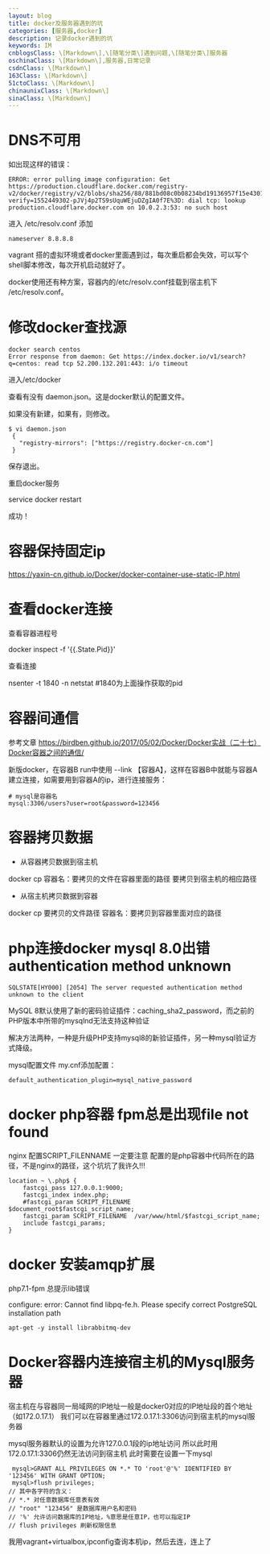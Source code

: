 ```yaml
---
layout: blog
title: docker及服务器遇到的坑
categories: [服务器,docker]
description: 记录docker遇到的坑
keywords: IM
cnblogsClass: \[Markdown\],\[随笔分类\]遇到问题,\[随笔分类\]服务器
oschinaClass: \[Markdown\],服务器,日常记录
csdnClass: \[Markdown\]
163Class: \[Markdown\]
51ctoClass: \[Markdown\]
chinaunixClass: \[Markdown\]
sinaClass: \[Markdown\]
---
```


# DNS不可用
如出现这样的错误：
```
ERROR: error pulling image configuration: Get https://production.cloudflare.docker.com/registry-v2/docker/registry/v2/blobs/sha256/88/881bd08c0b08234bd19136957f15e4301097f4646c1e700f7fea26e41fc40069/data?verify=1552449302-pJVj4p2TS9sUquWEjuDZgIA0f7E%3D: dial tcp: lookup production.cloudflare.docker.com on 10.0.2.3:53: no such host
```

进入 /etc/resolv.conf  添加
```
nameserver 8.8.8.8
```

vagrant 搭的虚拟环境或者docker里面遇到过，每次重启都会失效，可以写个shell脚本修改，每次开机启动就好了。

docker使用还有种方案，容器内的/etc/resolv.conf挂载到宿主机下 /etc/resolv.conf。

# 修改docker查找源
```
docker search centos
Error response from daemon: Get https://index.docker.io/v1/search?q=centos: read tcp 52.200.132.201:443: i/o timeout
```

进入/etc/docker

查看有没有 daemon.json。这是docker默认的配置文件。

如果没有新建，如果有，则修改。
```
$ vi daemon.json
 {
   "registry-mirrors": ["https://registry.docker-cn.com"]
 }
```
 保存退出。

重启docker服务

service docker restart

成功！

# 容器保持固定ip
 https://yaxin-cn.github.io/Docker/docker-container-use-static-IP.html


# 查看docker连接

查看容器进程号

docker inspect -f '{{.State.Pid}}' <containerid>

查看连接

nsenter -t 1840 -n netstat   #1840为上面操作获取的pid

# 容器间通信
参考文章 https://birdben.github.io/2017/05/02/Docker/Docker实战（二十七）Docker容器之间的通信/

新版docker，在容器B run中使用 --link 【容器A】，这样在容器B中就能与容器A建立连接，如需要用到容器A的ip，进行连接服务：
```
# mysql是容器名
mysql:3306/users?user=root&password=123456
```

# 容器拷贝数据

- 从容器拷贝数据到宿主机

docker cp 容器名：要拷贝的文件在容器里面的路径       要拷贝到宿主机的相应路径

- 从宿主机拷贝数据到容器

docker cp 要拷贝的文件路径 容器名：要拷贝到容器里面对应的路径

# php连接docker mysql 8.0出错authentication method unknown
```
SQLSTATE[HY000] [2054] The server requested authentication method unknown to the client
```

MySQL 8默认使用了新的密码验证插件：caching_sha2_password，而之前的PHP版本中所带的mysqlnd无法支持这种验证

解决方法两种，一种是升级PHP支持mysql8的新验证插件，另一种mysql验证方式降级。

mysql配置文件 my.cnf添加配置：
```
default_authentication_plugin=mysql_native_password
```

# docker php容器 fpm总是出现file not found

nginx 配置SCRIPT_FILENNAME 一定要注意  配置的是php容器中代码所在的路径，不是nginx的路径，这个坑坑了我许久!!!

```nginx
location ~ \.php$ {
    fastcgi_pass 127.0.0.1:9000;
    fastcgi_index index.php;
    #fastcgi_param SCRIPT_FILENAME  $document_root$fastcgi_script_name;
    fastcgi_param SCRIPT_FILENAME  /var/www/html/$fastcgi_script_name;
    include fastcgi_params;
}    
```

# docker 安装amqp扩展
php7.1-fpm  总提示lib错误

configure: error: Cannot find libpq-fe.h. Please specify correct PostgreSQL installation path

```
apt-get -y install librabbitmq-dev
```

# Docker容器内连接宿主机的Mysql服务器

宿主机在与容器同一局域网的IP地址一般是docker0对应的IP地址段的首个地址（如172.0.17.1）
我们可以在容器里通过172.0.17.1:3306访问到宿主机的mysql服务器

mysql服务器默认的设置为允许127.0.0.1段的ip地址访问
所以此时用172.0.17.1:3306仍然无法访问到宿主机
此时需要在设置一下mysql

```
 mysql>GRANT ALL PRIVILEGES ON *.* TO 'root'@'%' IDENTIFIED BY '123456' WITH GRANT OPTION;
 mysql>flush privileges;
// 其中各字符的含义：
// *.* 对任意数据库任意表有效
// "root" "123456" 是数据库用户名和密码
// '%' 允许访问数据库的IP地址，%意思是任意IP，也可以指定IP
// flush privileges 刷新权限信息
```

我用vagrant+virtualbox,ipconfig查询本机ip，然后去连，连上了